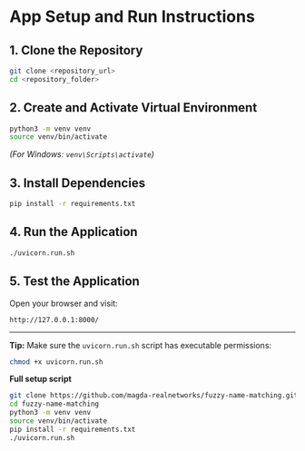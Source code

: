 # App Setup and Run Instructions

## 1. Clone the Repository
```bash
git clone <repository_url>
cd <repository_folder>
```

## 2. Create and Activate Virtual Environment
```bash
python3 -m venv venv
source venv/bin/activate
```

*(For Windows: `venv\Scripts\activate`)*

## 3. Install Dependencies
```bash
pip install -r requirements.txt
```

## 4. Run the Application
```bash
./uvicorn.run.sh
```

## 5. Test the Application
Open your browser and visit:
```
http://127.0.0.1:8000/
```

---
**Tip:** Make sure the `uvicorn.run.sh` script has executable permissions:
```bash
chmod +x uvicorn.run.sh
```

**Full setup script**
```bash
git clone https://github.com/magda-realnetworks/fuzzy-name-matching.git
cd fuzzy-name-matching
python3 -m venv venv
source venv/bin/activate
pip install -r requirements.txt
./uvicorn.run.sh
```
